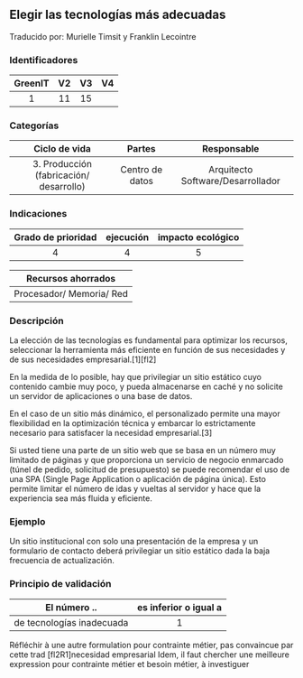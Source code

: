 ## Elegir las tecnologías más adecuadas
Traducido por: Murielle Timsit y Franklin Lecointre

### Identificadores

| GreenIT |  V2  |  V3  |  V4  |
|:-------:|:----:|:----:|:----:|
| 1   | 11 | 15 | |

### Categorías

| Ciclo de vida | Partes | Responsable  |
|:---------:|:----:|:----:|
| 3. Producción (fabricación/ desarrollo) | Centro de datos| Arquitecto Software/Desarrollador |

### Indicaciones

| Grado de prioridad  | ejecución  | impacto ecológico   |
|:-------------------:|:-------------------------:|:---------------------:|
| 4 | 4 | 5 |

|Recursos ahorrados |
|:----------------------------------------------------------:|
| Procesador/ Memoria/ Red  |

### Descripción

La elección de las tecnologías es fundamental para optimizar los recursos, seleccionar la herramienta más eficiente en función de sus necesidades y de sus necesidades empresarial.[1][fl2]

En la medida de lo posible, hay que privilegiar un sitio estático cuyo contenido cambie muy poco, y pueda almacenarse en caché y no solicite un servidor de aplicaciones o una base de datos.

En el caso de un sitio más dinámico, el personalizado permite una mayor flexibilidad en la optimización técnica y embarcar lo estrictamente necesario para satisfacer la necesidad empresarial.[3]

Si usted tiene una parte de un sitio web que se basa en un número muy limitado de páginas y que proporciona un servicio de negocio enmarcado (túnel de pedido, solicitud de presupuesto) se puede recomendar el uso de una SPA (Single Page Application o aplicación de página única). Esto permite limitar el número de idas y vueltas al servidor y hace que la experiencia sea más fluida y eficiente.

### Ejemplo

Un sitio institucional con solo una presentación de la empresa y un formulario de contacto deberá privilegiar un sitio estático dada la baja frecuencia de actualización.

### Principio de validación

| El número ..   | es inferior o igual a   |  
|-------------------|:-------------------------:|
| de tecnologías inadecuada | 1  |


Réfléchir à une autre formulation pour contrainte métier, pas convaincue par cette trad
[fl2R1]necesidad empresarial 
Idem, il faut chercher une meilleure expression pour contrainte métier et besoin métier, à investiguer
